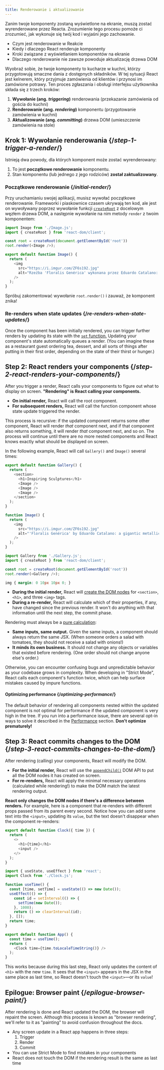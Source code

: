 ```yaml
---
title: Renderowanie i aktualizowanie
---
```


<Intro>

Zanim twoje komponenty zostaną wyświetlone na ekranie, muszą zostać wyrenderowane przez Reacta. Zrozumienie tego procesu pomoże ci zrozumieć, jak wykonuje się twój kod i wyjaśni jego zachowanie.

</Intro>

<YouWillLearn>

* Czym jest renderowanie w Reakcie
* Kiedy i dlaczego React renderuje komponenty
* Kroki związane z wyświetlaniem komponentów na ekranie
* Dlaczego renderowanie nie zawsze powoduje aktualizację drzewa DOM

</YouWillLearn>

Wyobraź sobie, że twoje komponenty to kucharze w kuchni, którzy przygotowują smaczne dania z dostępnych składników. W tej sytuacji React jest kelnerem, który przyjmuje zamówienia od klientów i przynosi im zamówione potrawy. Ten proces zgłaszania i obsługi interfejsu użytkownika składa się z trzech kroków:

1. **Wywołanie (ang. _triggering_)** renderowania (przekazanie zamówienia od gościa do kuchni)
2. **Renderowanie (ang. _rendering_)** komponentu (przygotowanie zamówienia w kuchni)
3. **Aktualizowanie (ang. _committing_)** drzewa DOM (umieszczenie zamówienia na stole)

<IllustrationBlock sequential>
  <Illustration caption="Wywołanie" alt="React jako kelner w restauracji, pobierający zamówienia od użytkowników i dostarczający je do Kuchni Komponentów." src="/images/docs/illustrations/i_render-and-commit1.png" />
  <Illustration caption="Renderowanie" alt="Kucharz komponentu Card przekazuje Reactowi świeży komponent Card." src="/images/docs/illustrations/i_render-and-commit2.png" />
  <Illustration caption="Aktualizowanie" alt="React dostarcza komponent Card użytkownikowi do jego stołu." src="/images/docs/illustrations/i_render-and-commit3.png" />
</IllustrationBlock>

## Krok 1: Wywołanie renderowania {/*step-1-trigger-a-render*/}

Istnieją dwa powody, dla których komponent może zostać wyrenderowany:

1. To jest **początkowe renderowanie** komponentu.
2. Stan komponentu (lub jednego z jego rodziców) **został zaktualizowany**.

### Początkowe renderowanie {/*initial-render*/}

Przy uruchamianiu swojej aplikacji, musisz wywołać początkowe renderowanie. Frameworki i piaskownice czasem ukrywają ten kod, ale jest on wywoływany poprzez wywołanie funkcji [`createRoot`](/reference/react-dom/client/createRoot) z docelowym węzłem drzewa DOM, a następnie wywołanie na nim metody `render` z twoim komponentem:

<Sandpack>

```js src/index.js active
import Image from './Image.js';
import { createRoot } from 'react-dom/client';

const root = createRoot(document.getElementById('root'))
root.render(<Image />);
```

```js src/Image.js
export default function Image() {
  return (
    <img
      src="https://i.imgur.com/ZF6s192.jpg"
      alt="Rzeźba 'Floralis Genérica' wykonana przez Eduardo Catalano: ogromny metalowy kwiat z zwierciadlanymi płatkami"
    />
  );
}
```

</Sandpack>

Spróbuj zakomentować wywołanie `root.render()` i zauważ, że komponent znika!

### Re-renders when state updates {/*re-renders-when-state-updates*/}

Once the component has been initially rendered, you can trigger further renders by updating its state with the [`set` function.](/reference/react/useState#setstate) Updating your component's state automatically queues a render. (You can imagine these as a restaurant guest ordering tea, dessert, and all sorts of things after putting in their first order, depending on the state of their thirst or hunger.)

<IllustrationBlock sequential>
  <Illustration caption="State update..." alt="React as a server in a restaurant, serving a Card UI to the user, represented as a patron with a cursor for their head. They patron expresses they want a pink card, not a black one!" src="/images/docs/illustrations/i_rerender1.png" />
  <Illustration caption="...triggers..." alt="React returns to the Component Kitchen and tells the Card Chef they need a pink Card." src="/images/docs/illustrations/i_rerender2.png" />
  <Illustration caption="...render!" alt="The Card Chef gives React the pink Card." src="/images/docs/illustrations/i_rerender3.png" />
</IllustrationBlock>

## Step 2: React renders your components {/*step-2-react-renders-your-components*/}

After you trigger a render, React calls your components to figure out what to display on screen. **"Rendering" is React calling your components.**

* **On initial render,** React will call the root component.
* **For subsequent renders,** React will call the function component whose state update triggered the render.

This process is recursive: if the updated component returns some other component, React will render _that_ component next, and if that component also returns something, it will render _that_ component next, and so on. The process will continue until there are no more nested components and React knows exactly what should be displayed on screen.

In the following example, React will call `Gallery()` and  `Image()` several times:

<Sandpack>

```js src/Gallery.js active
export default function Gallery() {
  return (
    <section>
      <h1>Inspiring Sculptures</h1>
      <Image />
      <Image />
      <Image />
    </section>
  );
}

function Image() {
  return (
    <img
      src="https://i.imgur.com/ZF6s192.jpg"
      alt="'Floralis Genérica' by Eduardo Catalano: a gigantic metallic flower sculpture with reflective petals"
    />
  );
}
```

```js src/index.js
import Gallery from './Gallery.js';
import { createRoot } from 'react-dom/client';

const root = createRoot(document.getElementById('root'))
root.render(<Gallery />);
```

```css
img { margin: 0 10px 10px 0; }
```

</Sandpack>

* **During the initial render,** React will [create the DOM nodes](https://developer.mozilla.org/docs/Web/API/Document/createElement) for `<section>`, `<h1>`, and three `<img>` tags. 
* **During a re-render,** React will calculate which of their properties, if any, have changed since the previous render. It won't do anything with that information until the next step, the commit phase.

<Pitfall>

Rendering must always be a [pure calculation](/learn/keeping-components-pure):

* **Same inputs, same output.** Given the same inputs, a component should always return the same JSX. (When someone orders a salad with tomatoes, they should not receive a salad with onions!)
* **It minds its own business.** It should not change any objects or variables that existed before rendering. (One order should not change anyone else's order.)

Otherwise, you can encounter confusing bugs and unpredictable behavior as your codebase grows in complexity. When developing in "Strict Mode", React calls each component's function twice, which can help surface mistakes caused by impure functions.

</Pitfall>

<DeepDive>

#### Optimizing performance {/*optimizing-performance*/}

The default behavior of rendering all components nested within the updated component is not optimal for performance if the updated component is very high in the tree. If you run into a performance issue, there are several opt-in ways to solve it described in the [Performance](https://reactjs.org/docs/optimizing-performance.html) section. **Don't optimize prematurely!**

</DeepDive>

## Step 3: React commits changes to the DOM {/*step-3-react-commits-changes-to-the-dom*/}

After rendering (calling) your components, React will modify the DOM. 

* **For the initial render,** React will use the [`appendChild()`](https://developer.mozilla.org/docs/Web/API/Node/appendChild) DOM API to put all the DOM nodes it has created on screen. 
* **For re-renders,** React will apply the minimal necessary operations (calculated while rendering!) to make the DOM match the latest rendering output.

**React only changes the DOM nodes if there's a difference between renders.** For example, here is a component that re-renders with different props passed from its parent every second. Notice how you can add some text into the `<input>`, updating its `value`, but the text doesn't disappear when the component re-renders:

<Sandpack>

```js src/Clock.js active
export default function Clock({ time }) {
  return (
    <>
      <h1>{time}</h1>
      <input />
    </>
  );
}
```

```js src/App.js hidden
import { useState, useEffect } from 'react';
import Clock from './Clock.js';

function useTime() {
  const [time, setTime] = useState(() => new Date());
  useEffect(() => {
    const id = setInterval(() => {
      setTime(new Date());
    }, 1000);
    return () => clearInterval(id);
  }, []);
  return time;
}

export default function App() {
  const time = useTime();
  return (
    <Clock time={time.toLocaleTimeString()} />
  );
}
```

</Sandpack>

This works because during this last step, React only updates the content of `<h1>` with the new `time`. It sees that the `<input>` appears in the JSX in the same place as last time, so React doesn't touch the `<input>`—or its `value`!
## Epilogue: Browser paint {/*epilogue-browser-paint*/}

After rendering is done and React updated the DOM, the browser will repaint the screen. Although this process is known as "browser rendering", we'll refer to it as "painting" to avoid confusion throughout the docs.

<Illustration alt="A browser painting 'still life with card element'." src="/images/docs/illustrations/i_browser-paint.png" />

<Recap>

* Any screen update in a React app happens in three steps:
  1. Trigger
  2. Render
  3. Commit
* You can use Strict Mode to find mistakes in your components
* React does not touch the DOM if the rendering result is the same as last time

</Recap>

